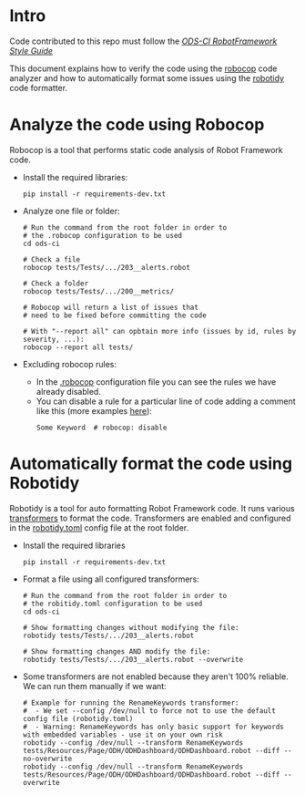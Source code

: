 # Intro

Code contributed to this repo must follow the _[ODS-CI RobotFramework Style Guide](https://docs.google.com/document/d/11ZJOPI1uq-0Wl6a2V8fkAv_TQhfzp9t_IjXAheaJxmQ/edit?usp=sharing)_

This document explains how to verify the code using the [robocop](https://robocop.readthedocs.io) code analyzer and how to automatically format some issues using the [robotidy](https://robotidy.readthedocs.io) code formatter.


# Analyze the code using Robocop

Robocop is a tool that performs static code analysis of Robot Framework code.

- Install the required libraries:

  ```
  pip install -r requirements-dev.txt
  ```

- Analyze one file or folder:
  ```
  # Run the command from the root folder in order to
  # the .robocop configuration to be used
  cd ods-ci

  # Check a file
  robocop tests/Tests/.../203__alerts.robot

  # Check a folder
  robocop tests/Tests/.../200__metrics/

  # Robocop will return a list of issues that
  # need to be fixed before committing the code

  # With "--report all" can opbtain more info (issues by id, rules by severity, ...):
  robocop --report all tests/
  ```

- Excluding robocop rules:
  - In the [.robocop](https://github.com/red-hat-data-services/ods-ci/blob/master/.robocop) configuration file you can see the rules we have already disabled.
  -  You can disable a rule for a particular line of code adding a comment like this (more examples [here](https://robocop.readthedocs.io/en/stable/including_rules.html#ignore-rule-from-source-code)):
     ```
     Some Keyword  # robocop: disable
     ```


 # Automatically format the code using Robotidy

 Robotidy is a tool for auto formatting Robot Framework code. It runs various [transformers](https://robotidy.readthedocs.io/en/latest/transformers/index.html) to format the code. Transformers are enabled and configured in the [robotidy.toml](https://github.com/red-hat-data-services/ods-ci/blob/master/robotidy.toml) config file at the root folder.

 - Install the required libraries
    ```
    pip install -r requirements-dev.txt
    ```

- Format a file using all configured transformers:
  ```
  # Run the command from the root folder in order to
  # the robitidy.toml configuration to be used
  cd ods-ci

  # Show formatting changes without modifying the file:
  robotidy tests/Tests/.../203__alerts.robot

  # Show formatting changes AND modify the file:
  robotidy tests/Tests/.../203__alerts.robot --overwrite
  ```

- Some transformers are not enabled because they aren't 100% reliable. We can run them manually if we want:
  ```
  # Example for running the RenameKeywords transformer:
  #  - We set --config /dev/null to force not to use the default config file (robotidy.toml)
  #  - Warning: RenameKeywords has only basic support for keywords with embedded variables - use it on your own risk
  robotidy --config /dev/null --transform RenameKeywords  tests/Resources/Page/ODH/ODHDashboard/ODHDashboard.robot --diff --no-overwrite
  robotidy --config /dev/null --transform RenameKeywords  tests/Resources/Page/ODH/ODHDashboard/ODHDashboard.robot --diff --overwrite
  ```
